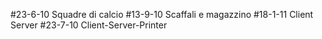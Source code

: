 
#23-6-10 Squadre di calcio 
#13-9-10 Scaffali e magazzino 
#18-1-11 Client Server
#23-7-10 Client-Server-Printer
